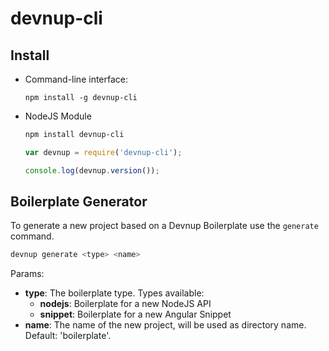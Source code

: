 devnup-cli
==========

## Install

- Command-line interface:

  ```npm install -g devnup-cli```

- NodeJS Module

  ```sh
  npm install devnup-cli
  ```

  ```javascript
  var devnup = require('devnup-cli');

  console.log(devnup.version());
  ```

## Boilerplate Generator

To generate a new project based on a Devnup Boilerplate use the ```generate``` command.

```sh
devnup generate <type> <name>
```

Params:
- **type**: The boilerplate type. Types available:
  - **nodejs**: Boilerplate for a new NodeJS API
  - **snippet**: Boilerplate for a new Angular Snippet
- **name**: The name of the new project, will be used as directory name. Default: 'boilerplate'.
